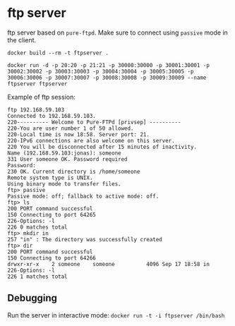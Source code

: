 ftp server
=========

ftp server based on `pure-ftpd`. Make sure to connect using `passive` mode in the client. 

`docker build --rm -t ftpserver .`

`docker run -d -p 20:20 -p 21:21 -p 30000:30000 -p 30001:30001 -p 30002:30002 -p 30003:30003 -p 30004:30004 -p 30005:30005 -p 30006:30006 -p 30007:30007 -p 30008:30008 -p 30009:30009 --name ftpserver ftpserver`


Example of ftp session:

	ftp 192.168.59.103
	Connected to 192.168.59.103.
	220---------- Welcome to Pure-FTPd [privsep] ----------
	220-You are user number 1 of 50 allowed.
	220-Local time is now 18:58. Server port: 21.
	220-IPv6 connections are also welcome on this server.
	220 You will be disconnected after 15 minutes of inactivity.
	Name (192.168.59.103:jonas): someone
	331 User someone OK. Password required
	Password: 
	230 OK. Current directory is /home/someone
	Remote system type is UNIX.
	Using binary mode to transfer files.
	ftp> passive
	Passive mode: off; fallback to active mode: off.
	ftp> ls
	200 PORT command successful
	150 Connecting to port 64265
	226-Options: -l 
	226 0 matches total
	ftp> mkdir in
	257 "in" : The directory was successfully created
	ftp> dir
	200 PORT command successful
	150 Connecting to port 64266
	drwxr-xr-x    2 someone    someone          4096 Sep 17 18:58 in
	226-Options: -l 
	226 1 matches total



Debugging
---------

Run the server in interactive mode: `docker run -t -i ftpserver /bin/bash`
